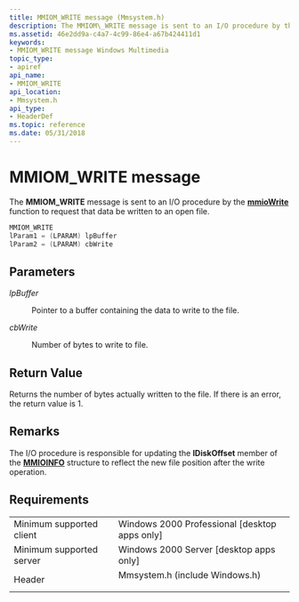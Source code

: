 ```yaml
---
title: MMIOM_WRITE message (Mmsystem.h)
description: The MMIOM\_WRITE message is sent to an I/O procedure by the mmioWrite function to request that data be written to an open file.
ms.assetid: 46e2dd9a-c4a7-4c99-86e4-a67b424411d1
keywords:
- MMIOM_WRITE message Windows Multimedia
topic_type:
- apiref
api_name:
- MMIOM_WRITE
api_location:
- Mmsystem.h
api_type:
- HeaderDef
ms.topic: reference
ms.date: 05/31/2018
---
```


# MMIOM\_WRITE message

The **MMIOM\_WRITE** message is sent to an I/O procedure by the [**mmioWrite**](https://msdn.microsoft.com/library/Dd757341(v=VS.85).aspx) function to request that data be written to an open file.


```C++
MMIOM_WRITE 
lParam1 = (LPARAM) lpBuffer 
lParam2 = (LPARAM) cbWrite 
```



## Parameters

<dl> <dt>

<span id="lpBuffer"></span><span id="lpbuffer"></span><span id="LPBUFFER"></span>*lpBuffer*
</dt> <dd>

Pointer to a buffer containing the data to write to the file.

</dd> <dt>

<span id="cbWrite"></span><span id="cbwrite"></span><span id="CBWRITE"></span>*cbWrite*
</dt> <dd>

Number of bytes to write to file.

</dd> </dl>

## Return Value

Returns the number of bytes actually written to the file. If there is an error, the return value is  1.

## Remarks

The I/O procedure is responsible for updating the **lDiskOffset** member of the [**MMIOINFO**](https://msdn.microsoft.com/library/Dd757322(v=VS.85).aspx) structure to reflect the new file position after the write operation.

## Requirements



|                                     |                                                                                                           |
|-------------------------------------|-----------------------------------------------------------------------------------------------------------|
| Minimum supported client<br/> | Windows 2000 Professional \[desktop apps only\]<br/>                                                |
| Minimum supported server<br/> | Windows 2000 Server \[desktop apps only\]<br/>                                                      |
| Header<br/>                   | <dl> <dt>Mmsystem.h (include Windows.h)</dt> </dl> |



 

 





